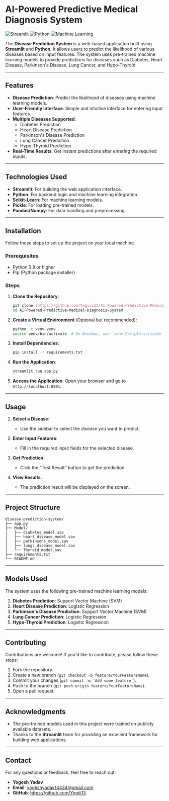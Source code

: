 # AI-Powered Predictive Medical Diagnosis System

![Streamlit](https://img.shields.io/badge/Streamlit-FF4B4B?style=for-the-badge&logo=Streamlit&logoColor=white)
![Python](https://img.shields.io/badge/Python-3776AB?style=for-the-badge&logo=python&logoColor=white)
![Machine Learning](https://img.shields.io/badge/Machine%20Learning-FF6F00?style=for-the-badge&logo=scikit-learn&logoColor=white)

The **Disease Prediction System** is a web-based application built using **Streamlit** and **Python**. It allows users to predict the likelihood of various diseases based on input features. The system uses pre-trained machine learning models to provide predictions for diseases such as Diabetes, Heart Disease, Parkinson's Disease, Lung Cancer, and Hypo-Thyroid.

---

## Features

- **Disease Prediction**: Predict the likelihood of diseases using machine learning models.
- **User-Friendly Interface**: Simple and intuitive interface for entering input features.
- **Multiple Diseases Supported**:
  - Diabetes Prediction
  - Heart Disease Prediction
  - Parkinson's Disease Prediction
  - Lung Cancer Prediction
  - Hypo-Thyroid Prediction
- **Real-Time Results**: Get instant predictions after entering the required inputs.

---

## Technologies Used

- **Streamlit**: For building the web application interface.
- **Python**: For backend logic and machine learning integration.
- **Scikit-Learn**: For machine learning models.
- **Pickle**: For loading pre-trained models.
- **Pandas/Numpy**: For data handling and preprocessing.

---

## Installation

Follow these steps to set up the project on your local machine.

### Prerequisites

- Python 3.8 or higher
- Pip (Python package installer)

### Steps

1. **Clone the Repository**:
   ```bash
   git clone [https://github.com/Yogiii13/AI-Powered-Predictive-Medical-Diagnosis-System.git]
   cd AI-Powered-Predictive-Medical-Diagnosis-System
   ```

2. **Create a Virtual Environment** (Optional but recommended):
   ```bash
   python -m venv venv
   source venv/bin/activate  # On Windows, use `venv\Scripts\activate`
   ```

3. **Install Dependencies**:
   ```bash
   pip install -r requirements.txt
   ```

4. **Run the Application**:
   ```bash
   streamlit run app.py
   ```

5. **Access the Application**:
   Open your browser and go to `http://localhost:8501`.

---

## Usage

1. **Select a Disease**:
   - Use the sidebar to select the disease you want to predict.

2. **Enter Input Features**:
   - Fill in the required input fields for the selected disease.

3. **Get Prediction**:
   - Click the "Test Result" button to get the prediction.

4. **View Results**:
   - The prediction result will be displayed on the screen.

---

## Project Structure

```
disease-prediction-system/
├── app.py                  
├── Model/                  
│   ├── diabetes_model.sav
│   ├── heart_disease_model.sav
│   ├── parkinsons_model.sav
│   ├── lungs_disease_model.sav
│   └── Thyroid_model.sav
├── requirements.txt        
└── README.md               
```

---

## Models Used

The system uses the following pre-trained machine learning models:

1. **Diabetes Prediction**: Support Vector Machine (SVM)
2. **Heart Disease Prediction**: Logistic Regression
3. **Parkinson's Disease Prediction**: Support Vector Machine (SVM)
4. **Lung Cancer Prediction**: Logistic Regression
5. **Hypo-Thyroid Prediction**: Logistic Regression

---

## Contributing

Contributions are welcome! If you'd like to contribute, please follow these steps:

1. Fork the repository.
2. Create a new branch (`git checkout -b feature/YourFeatureName`).
3. Commit your changes (`git commit -m 'Add some feature'`).
4. Push to the branch (`git push origin feature/YourFeatureName`).
5. Open a pull request.

---

## Acknowledgments

- The pre-trained models used in this project were trained on publicly available datasets.
- Thanks to the **Streamlit** team for providing an excellent framework for building web applications.

---

## Contact

For any questions or feedback, feel free to reach out:

- **Yogesh Yadav**
- **Email**: yogeshyadav14434@gmail.com
- **GitHub**: https://github.com/Yogiii13

